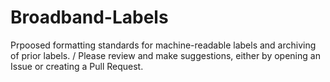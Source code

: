 # Broadband-Labels
Prpoosed formatting standards for machine-readable labels and archiving of prior labels. /
Please review and make suggestions, either by opening an Issue or creating a Pull Request.
